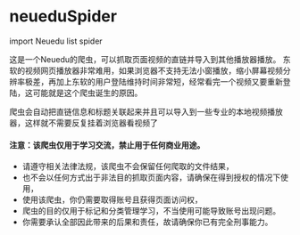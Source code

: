 # neueduSpider

import Neuedu list spider

这是一个Neuedu的爬虫，可以抓取页面视频的直链并导入到其他播放器播放。
东软的视频网页播放器非常难用，如果浏览器不支持无法小窗播放，缩小屏幕视频分辨率极差，再加上东软的用户登陆维持时间非常短，经常看完一个视频又要重新登陆，这可能就是这个爬虫诞生的原因。

爬虫会自动把直链信息和标题关联起来并且可以导入到一些专业的本地视频播放器，这样就不需要反复挂着浏览器看视频了

#### 注意：该爬虫仅用于学习交流，禁止用于任何商业用途。

- 请遵守相关法律法规，该爬虫不会保留任何爬取的文件结果，
- 也不会以任何方式出于非法目的抓取页面内容，请确保在得到授权的情况下使用，
- 使用该爬虫，你仍需要取得账号且获得页面访问权，
- 爬虫的目的仅用于标记和分类管理学习，不当使用可能导致账号出现问题。
- 你需要承认全部因此带来的后果和责任，故请确保你已有完全刑事能力。
